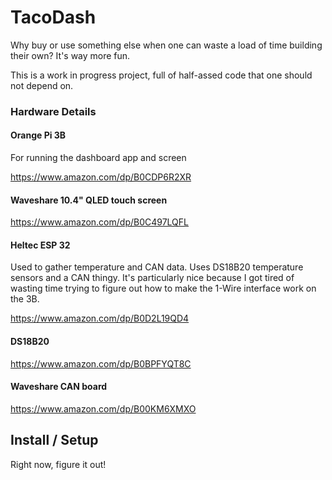 # TacoDash 

Why buy or use something else when one can waste a load of time building their own? It's way more fun. 

This is a work in progress project, full of half-assed code that one should not depend on. 

### Hardware Details

#### Orange Pi 3B 
For running the dashboard app and screen 

https://www.amazon.com/dp/B0CDP6R2XR

#### Waveshare 10.4" QLED touch screen 
https://www.amazon.com/dp/B0C497LQFL

#### Heltec ESP 32
Used to gather temperature and CAN data. Uses DS18B20 temperature sensors and a CAN thingy. It's particularly nice 
because I got tired of wasting time trying to figure out how to make the 1-Wire interface work on the 3B. 

https://www.amazon.com/dp/B0D2L19QD4

#### DS18B20 
https://www.amazon.com/dp/B0BPFYQT8C


#### Waveshare CAN board 
https://www.amazon.com/dp/B00KM6XMXO


## Install / Setup 

Right now, figure it out! 

